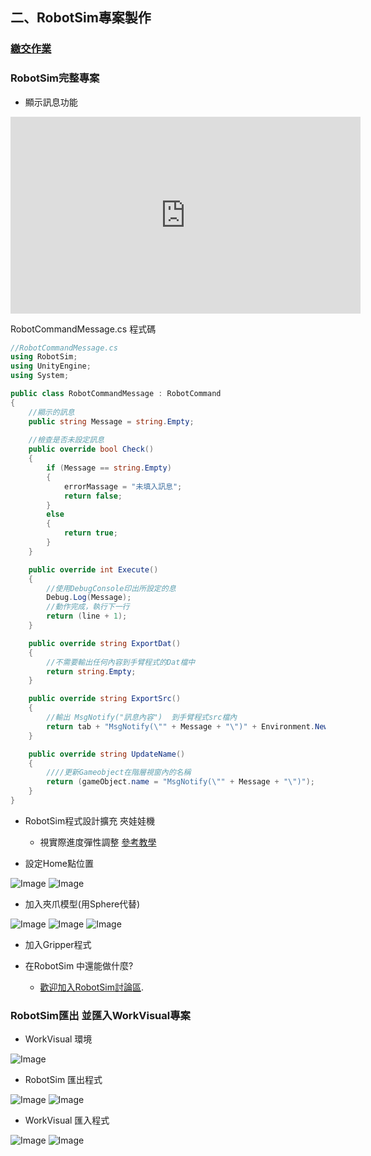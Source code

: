 ## 二、RobotSim專案製作
### [繳交作業](https://drive.google.com/drive/folders/104_rw30SUGLiESvD4R0ukJIDlGs7t98Y?fbclid=IwAR172PehbkoKq6Lboyup1Wp-YAIbEKpJTQUJWJMZ9zZYzy_iTaDapXleThA)
### RobotSim完整專案
- 顯示訊息功能

<iframe width="560" height="315" src="https://www.youtube.com/embed/e1HLzD1LAZ4" frameborder="0" allow="accelerometer; autoplay; encrypted-media; gyroscope; picture-in-picture" allowfullscreen></iframe>

RobotCommandMessage.cs 程式碼 
```cs
//RobotCommandMessage.cs
using RobotSim;
using UnityEngine;
using System;

public class RobotCommandMessage : RobotCommand
{
	//顯示的訊息
	public string Message = string.Empty;
	
	//檢查是否未設定訊息
	public override bool Check()
	{
		if (Message == string.Empty)
		{
			errorMassage = "未填入訊息";
			return false;
		}
		else
		{
			return true;
		}
	}

	public override int Execute()
	{
		//使用DebugConsole印出所設定的息
		Debug.Log(Message);
		//動作完成，執行下一行
		return (line + 1);
	}

	public override string ExportDat()
	{
		//不需要輸出任何內容到手臂程式的Dat檔中
		return string.Empty;
	}

	public override string ExportSrc()
	{
		//輸出 MsgNotify("訊息內容")  到手臂程式src檔內
		return tab + "MsgNotify(\"" + Message + "\")" + Environment.NewLine;
	}

	public override string UpdateName()
	{
		////更新Gameobject在階層視窗內的名稱
		return (gameObject.name = "MsgNotify(\"" + Message + "\")");
	}
}
```

- RobotSim程式設計擴充 夾娃娃機
  - 視實際進度彈性調整 [參考教學](https://yazelin.github.io/cnu2018-RobotSim/)

- 設定Home點位置

![Image](./img/SetHomePosition_1.png)
![Image](./img/SetHomePosition_2.png)
- 加入夾爪模型(用Sphere代替)

![Image](./img/AddGripper_1.png)
![Image](./img/AddGripper_2.png)
![Image](./img/AddGripper_3.png)
- 加入Gripper程式

- 在RobotSim 中還能做什麼?
  - [歡迎加入RobotSim討論區](http://forum.wtech.com.tw/viewforum.php?f=17&sid=4a42cdd8643e5518dd23f732ca23f0c4).
  
### RobotSim匯出 並匯入WorkVisual專案
- WorkVisual 環境

![Image](./img/WorkVisualWindow.png)
- RobotSim 匯出程式

![Image](./img/ExportProgram1.png)
![Image](./img/ExportProgram2.png)
- WorkVisual 匯入程式

![Image](./img/ImportProgram1.png)
![Image](./img/ImportProgram2.png)


<!--stackedit_data:
eyJoaXN0b3J5IjpbLTEyMzE0NTUxMywxODQ0MDM0ODY2LDk4OT
IyOTcwMywtNjUwMTA4MzQ2LC0zOTg5NjMwNzMsMTE3MzU5OTg2
NiwtNDE2MTY5NjY3LC01NzA4MzI2NTEsMTQwMjQxNDE1NV19
-->